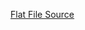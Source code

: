 [Flat File Source](https://learn.microsoft.com/en-us/sql/integration-services/data-flow/flat-file-source?view=sql-server-ver16)